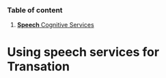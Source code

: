 ### Table of content

1. [**Speech** Cognitive Services](https://github.com/KrzysztofKukla/Krzysztof/new/master#using-speech-services-for-transation)

# Using speech services for Transation
